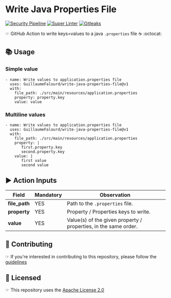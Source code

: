 # Write Java Properties File

<!-- markdownlint-disable MD013 -->
[![Security Pipeline](https://github.com/GuillaumeFalourd/write-java-properties-file/actions/workflows/security-pipeline.yml/badge.svg)](https://github.com/GuillaumeFalourd/write-java-properties-file/actions/workflows/security-pipeline.yml) [![Super Linter](https://github.com/GuillaumeFalourd/write-java-properties-file/actions/workflows/super-linter.yml/badge.svg)](https://github.com/GuillaumeFalourd/write-java-properties-file/actions/workflows/super-linter.yml) [![Gitleaks](https://github.com/GuillaumeFalourd/write-java-properties-file/actions/workflows/gitleaks.yml/badge.svg)](https://github.com/GuillaumeFalourd/write-java-properties-file/actions/workflows/gitleaks.yml)
<!-- markdownlint-enale MD013 -->

☞ GitHub Action to write keys=values to a java `.properties` file ☕️ :octocat:

## 📚 Usage

### Simple value

```
- name: Write values to application.properties file
  uses: GuillaumeFalourd/write-java-properties-file@v1
  with:
    file_path: ./src/main/resources/application.properties
    property: property.key
    value: value
```

### Multiline values

```
- name: Write values to application.properties file
  uses: GuillaumeFalourd/write-java-properties-file@v1
  with:
    file_path: ./src/main/resources/application.properties
    property: |
       first.property.key
       second.property.key
    value: |
       first value
       second value
```

## ▶️ Action Inputs

Field | Mandatory | Observation
------------ | ------------  | -------------
**file_path** | YES | Path to the `.properties` file.
**property** | YES | Property / Properties keys to write.
**value** | YES | Value(s) of the given property / properties, in the same order.

## 🤝 Contributing

☞ If you're interested in contributing to this repository, please follow the [guidelines](https://github.com/GuillaumeFalourd/write-java-properties-file/blob/main/CONTRIBUTING.md)

## 🏅 Licensed

☞ This repository uses the [Apache License 2.0](https://github.com/GuillaumeFalourd/write-java-properties-file/blob/main/LICENSE)

<!-- ### Contribuidores

<a href="https://github.com/GuillaumeFalourd/write-java-properties-file/graphs/contributors">
  <img src="https://contrib.rocks/image?repo=GuillaumeFalourd/write-java-properties-file" />
</a>

(Criado com [contributors-img](https://contrib.rocks)) -->
